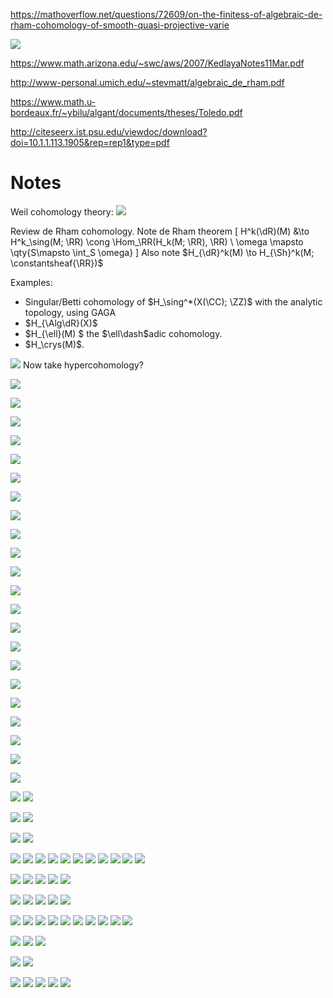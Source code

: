 
https://mathoverflow.net/questions/72609/on-the-finitess-of-algebraic-de-rham-cohomology-of-smooth-quasi-projective-varie

![](../../attachments/Pasted%20image%2020210704012307.png)

https://www.math.arizona.edu/~swc/aws/2007/KedlayaNotes11Mar.pdf

http://www-personal.umich.edu/~stevmatt/algebraic_de_rham.pdf

https://www.math.u-bordeaux.fr/~ybilu/algant/documents/theses/Toledo.pdf

http://citeseerx.ist.psu.edu/viewdoc/download?doi=10.1.1.113.1905&rep=rep1&type=pdf

# Notes

Weil cohomology theory:
![](../../attachments/Pasted%20image%2020210704000947.png)

Review de Rham cohomology.
Note de Rham theorem
\[
H^k(\dR)(M) &\to H^k_\sing(M; \RR) \cong \Hom_\RR(H_k(M; \RR), \RR) \\
\omega \mapsto \qty{S\mapsto \int_S \omega}
\]
Also note $H_{\dR}^k(M) \to H_{\Sh}^k(M; \constantsheaf{\RR})$

Examples:

- Singular/Betti cohomology of $H_\sing^*(X(\CC); \ZZ)$ with the analytic topology, using GAGA
- $H_{\Alg\dR}(X)$
- $H_{\ell}(M) $ the $\ell\dash$adic cohomology.
- $H_\crys(M)$.

![](../../attachments/Pasted%20image%2020210704002649.png)
Now take hypercohomology?

![](../../attachments/Pasted%20image%2020210704010047.png)

![](../../attachments/Pasted%20image%2020210704010223.png)

![](../../attachments/Pasted%20image%2020210704010638.png)

![](../../attachments/Pasted%20image%2020210704010745.png)

![](../../attachments/Pasted%20image%2020210704010815.png)

![](../../attachments/Pasted%20image%2020210704010825.png)

![](../../attachments/Pasted%20image%2020210704010850.png)

![](../../attachments/Pasted%20image%2020210704010901.png)

![](../../attachments/Pasted%20image%2020210704011005.png)

![](../../attachments/Pasted%20image%2020210704011026.png)

![](../../attachments/Pasted%20image%2020210704011331.png)

![](../../attachments/Pasted%20image%2020210704011340.png)

![](../../attachments/Pasted%20image%2020210704011439.png)

![](../../attachments/Pasted%20image%2020210704011604.png)

![](../../attachments/Pasted%20image%2020210704011632.png)

![](../../attachments/Pasted%20image%2020210704011614.png)

![](../../attachments/Pasted%20image%2020210704011655.png)

![](../../attachments/Pasted%20image%2020210704011846.png)

![](../../attachments/Pasted%20image%2020210704011918.png)

![](../../attachments/Pasted%20image%2020210704012012.png)

![](../../attachments/Pasted%20image%2020210704012044.png)


![](../../attachments/Pasted%20image%2020210704012640.png)

![](../../attachments/Pasted%20image%2020210704012717.png)
![](../../attachments/Pasted%20image%2020210704012728.png)

![](../../attachments/Pasted%20image%2020210704012925.png)
![](../../attachments/Pasted%20image%2020210704012933.png)

![](../../attachments/Pasted%20image%2020210704013303.png)
![](../../attachments/Pasted%20image%2020210704013313.png)

![](../../attachments/Pasted%20image%2020210704013717.png)
![](../../attachments/Pasted%20image%2020210704013735.png)
![](../../attachments/Pasted%20image%2020210704013829.png)
![](../../attachments/Pasted%20image%2020210704013920.png)
![](../../attachments/Pasted%20image%2020210704014006.png)
![](../../attachments/Pasted%20image%2020210704014250.png)
![](../../attachments/Pasted%20image%2020210704014334.png)
![](../../attachments/Pasted%20image%2020210704014704.png)
![](../../attachments/Pasted%20image%2020210704015029.png)
![](../../attachments/Pasted%20image%2020210704015103.png)
![](../../attachments/Pasted%20image%2020210704015244.png)

![](../../attachments/Pasted%20image%2020210704015420.png)
![](../../attachments/Pasted%20image%2020210704015449.png)
![](../../attachments/Pasted%20image%2020210704020100.png)
![](../../attachments/Pasted%20image%2020210704020143.png)
![](../../attachments/Pasted%20image%2020210704020228.png)

![](../../attachments/Pasted%20image%2020210704020328.png)
![](../../attachments/Pasted%20image%2020210704020357.png)
![](../../attachments/Pasted%20image%2020210704020501.png)
![](../../attachments/Pasted%20image%2020210704020550.png)
![](../../attachments/Pasted%20image%2020210704020621.png)

![](../../attachments/Pasted%20image%2020210704020821.png)
![](../../attachments/Pasted%20image%2020210704020849.png)
![](../../attachments/Pasted%20image%2020210704020904.png)
![](../../attachments/Pasted%20image%2020210704020916.png)
![](../../attachments/Pasted%20image%2020210704020928.png)
![](../../attachments/Pasted%20image%2020210704021112.png)
![](../../attachments/Pasted%20image%2020210704021120.png)
![](../../attachments/Pasted%20image%2020210704021132.png)
![](../../attachments/Pasted%20image%2020210704021139.png)
![](../../attachments/Pasted%20image%2020210704021853.png)

![](../../attachments/Pasted%20image%2020210704022106.png)
![](../../attachments/Pasted%20image%2020210704022157.png)
![](../../attachments/Pasted%20image%2020210704022206.png)

![](../../attachments/Pasted%20image%2020210704022544.png)
![](../../attachments/Pasted%20image%2020210704022606.png)

![](../../attachments/Pasted%20image%2020210704022807.png)
![](../../attachments/Pasted%20image%2020210704022850.png)
![](../../attachments/Pasted%20image%2020210704022930.png)
![](../../attachments/Pasted%20image%2020210704023122.png)
![](../../attachments/Pasted%20image%2020210704023235.png)